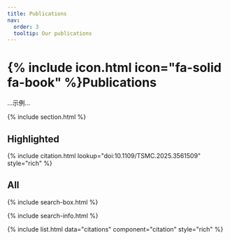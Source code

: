 ```yaml
---
title: Publications
nav:
  order: 3
  tooltip: Our publications
---
```


# {% include icon.html icon="fa-solid fa-book" %}Publications

...示例...

{% include section.html %}

## Highlighted

{% include citation.html lookup="doi:10.1109/TSMC.2025.3561509" style="rich" %}

## All

{% include search-box.html %}

{% include search-info.html %}

{% include list.html data="citations" component="citation" style="rich" %}
